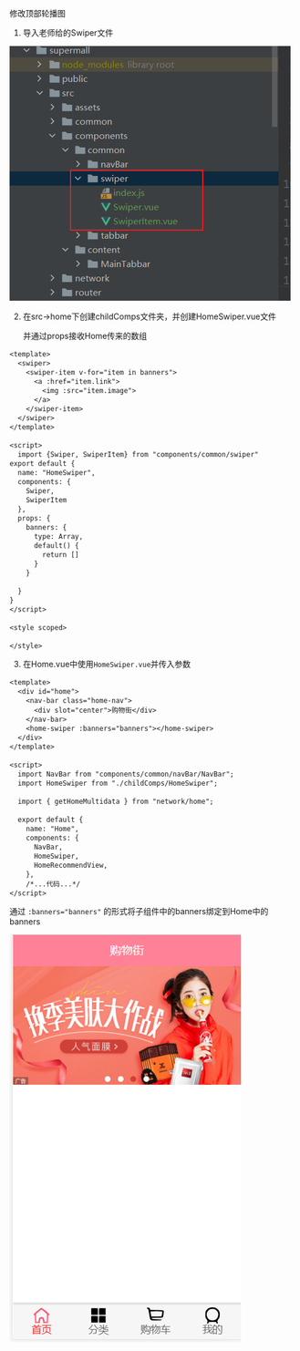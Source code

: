 修改顶部轮播图

1. 导入老师给的Swiper文件

![image-20210614192155653](img/start03_2-修改顶部轮播图/image-20210614192155653.png)

2. 在src->home下创建childComps文件夹，并创建HomeSwiper.vue文件

   并通过props接收Home传来的数组

```vue
<template>
  <swiper>
    <swiper-item v-for="item in banners">
      <a :href="item.link">
        <img :src="item.image">
      </a>
    </swiper-item>
  </swiper>
</template>

<script>
  import {Swiper, SwiperItem} from "components/common/swiper"
export default {
  name: "HomeSwiper",
  components: {
    Swiper,
    SwiperItem
  },
  props: {
    banners: {
      type: Array,
      default() {
        return []
      }
    }

  }
}
</script>

<style scoped>

</style>
```

3. 在Home.vue中使用`HomeSwiper.vue`并传入参数

```vue
<template>
  <div id="home">
    <nav-bar class="home-nav">
      <div slot="center">购物街</div>
    </nav-bar>
    <home-swiper :banners="banners"></home-swiper>
  </div>
</template>

<script>
  import NavBar from "components/common/navBar/NavBar";
  import HomeSwiper from "./childComps/HomeSwiper";

  import { getHomeMultidata } from "network/home";

  export default {
    name: "Home",
    components: {
      NavBar,
      HomeSwiper,
      HomeRecommendView,
    },
    /*...代码...*/
</script>
```

通过 `:banners="banners"` 的形式将子组件中的banners绑定到Home中的banners

![image-20210614193139369](img/start03_2-修改顶部轮播图/image-20210614193139369.png)

